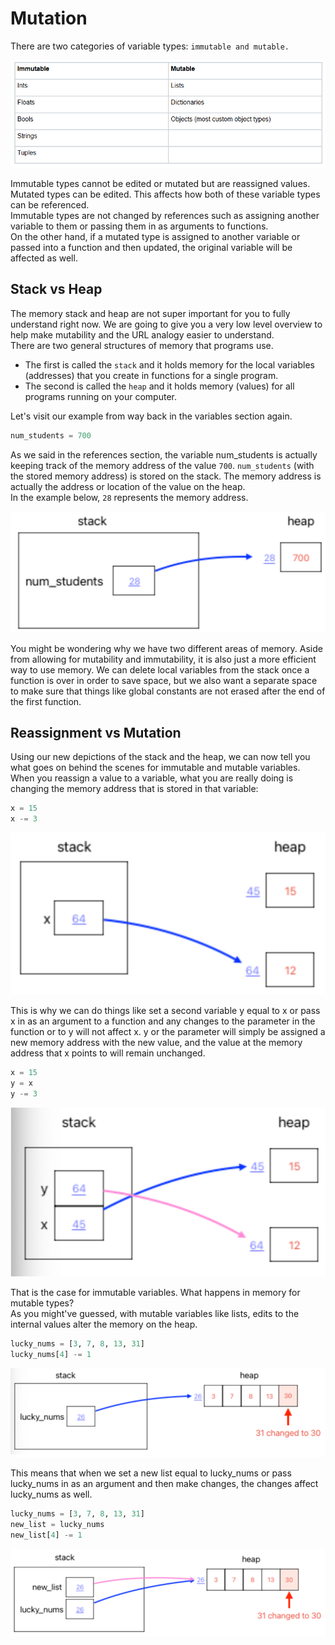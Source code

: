 # Mutation
There are two categories of variable types: `immutable and mutable.`

![alt text](Images/image06.png)

Immutable types cannot be edited or mutated but are reassigned values. Mutated types can be edited. This affects how both of these variable types can be referenced. \
Immutable types are not changed by references such as assigning another variable to them or passing them in as arguments to functions. \
On the other hand, if a mutated type is assigned to another variable or passed into a function and then updated, the original variable will be affected as well. 

## Stack vs Heap 

The memory stack and heap are not super important for you to fully understand right now. We are going to give you a very low level overview to help make mutability and the URL analogy easier to understand. \
There are two general structures of memory that programs use. 
* The first is called the `stack` and it holds memory for the local variables (addresses) that you create in functions for a single program. 
* The second is called the `heap` and it holds memory (values) for all programs running on your computer. 

Let's visit our example from way back in the variables section again. 

```python
num_students = 700
```

As we said in the references section, the variable num_students is actually keeping track of the memory address of the value `700`. `num_students` (with the stored memory address) is stored on the stack. The memory address is actually the address or location of the value on the heap. \
In the example below, `28` represents the memory address. 

![alt text](Images/image07.png)

You might be wondering why we have two different areas of memory. Aside from allowing for mutability and immutability, it is also just a more efficient way to use memory. We can delete local variables from the stack once a function is over in order to save space, but we also want a separate space to make sure that things like global constants are not erased after the end of the first function. 

## Reassignment vs Mutation
Using our new depictions of the stack and the heap, we can now tell you what goes on behind the scenes for immutable and mutable variables. When you reassign a value to a variable, what you are really doing is changing the memory address that is stored in that variable: 

```python
x = 15
x -= 3
```

![alt text](Images/image08.png)

This is why we can do things like set a second variable y equal to x or pass x in as an argument to a function and any changes to the parameter in the function or to y will not affect x. y or the parameter will simply be assigned a new memory address with the new value, and the value at the memory address that x points to will remain unchanged. 

```python
x = 15
y = x
y -= 3
```

![alt text](Images/image09.png)

That is the case for immutable variables. What happens in memory for mutable types? \
As you might've guessed, with mutable variables like lists, edits to the internal values alter the memory on the heap. 

```python
lucky_nums = [3, 7, 8, 13, 31]
lucky_nums[4] -= 1
```

![alt text](Images/image10.png)

This means that when we set a new list equal to lucky_nums or pass lucky_nums in as an argument and then make changes, the changes affect lucky_nums as well. 

```python
lucky_nums = [3, 7, 8, 13, 31]
new_list = lucky_nums
new_list[4] -= 1
```

![alt text](Images/image11.png)